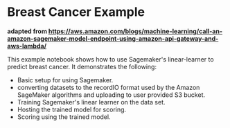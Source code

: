 # Breast Cancer Example

**adapted from https://aws.amazon.com/blogs/machine-learning/call-an-amazon-sagemaker-model-endpoint-using-amazon-api-gateway-and-aws-lambda/**

This example notebook shows how to use Sagemaker's linear-learner to predict breast cancer. It demonstrates the following:
* Basic setup for using Sagemaker.
* converting datasets to the recordIO format used by the Amazon SageMaker algorithms and uploading to user provided S3 bucket.
* Training Sagemaker's linear learner on the data set.
* Hosting the trained model for scoring.
* Scoring using the trained model.

